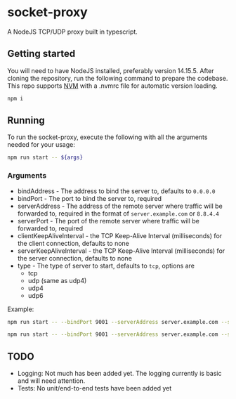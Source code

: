 # socket-proxy

A NodeJS TCP/UDP proxy built in typescript.

## Getting started

You will need to have NodeJS installed, preferably version 14.15.5. After cloning the repository, run the following command to prepare the codebase. This repo supports [NVM](https://github.com/nvm-sh/nvm) with a .nvmrc file for automatic version loading.

```sh
npm i
```

## Running

To run the socket-proxy, execute the following with all the arguments needed for your usage:

```sh
npm run start -- ${args}
```

### Arguments

- bindAddress - The address to bind the server to, defaults to `0.0.0.0`
- bindPort - The port to bind the server to, required
- serverAddress - The address of the remote server where traffic will be forwarded to, required in the format of `server.example.com` or `8.8.4.4`
- serverPort - The port of the remote server where traffic will be forwarded to, required
- clientKeepAliveInterval - the TCP Keep-Alive Interval (milliseconds) for the client connection, defaults to none
- serverKeepAliveInterval - the TCP Keep-Alive Interval (milliseconds) for the server connection, defaults to none
- type - The type of server to start, defaults to `tcp`, options are
    - tcp
    - udp (same as udp4)
    - udp4
    - udp6

Example:

```sh
npm run start -- --bindPort 9001 --serverAddress server.example.com --serverPort 5000 --type udp4
```

```sh
npm run start -- --bindPort 9001 --serverAddress server.example.com --serverPort 5000 --type tcp --clientKeepAliveInterval 30000 --serverKeepAliveInterval 30000
```

## TODO

- Logging: Not much has been added yet. The logging currently is basic and will need attention.
- Tests: No unit/end-to-end tests have been added yet
